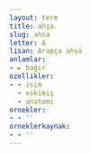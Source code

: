 ```yaml
---
layout: term
title: ahşa
slug: ahsa
letter: A
lisan: Arapça aḥşā
anlamlar:
- ► bağır
ozellikler:
- - isim
  - eskimiş
  - anatomi
ornekler:
- - ''
orneklerkaynak:
- - ''
---
```

